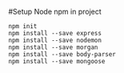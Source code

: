 #Setup Node npm in project

```npm
npm init
npm install --save express
npm install --save nodemon
npm install --save morgan
npm install --save body-parser
npm install --save mongoose
```
